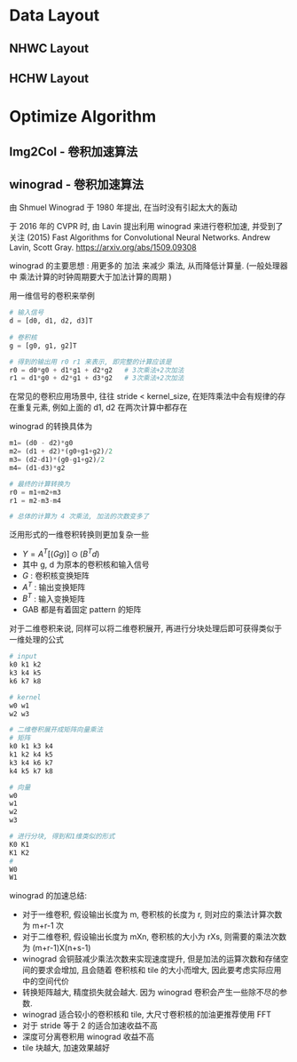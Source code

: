 # Data Layout

## NHWC Layout

## HCHW Layout


# Optimize Algorithm

## Img2Col - 卷积加速算法





## winograd - 卷积加速算法

由 Shmuel Winograd 于 1980 年提出, 在当时没有引起太大的轰动

于 2016 年的 CVPR 时, 由 Lavin 提出利用 winograd 来进行卷积加速, 并受到了关注
(2015) Fast Algorithms for Convolutional Neural Networks. Andrew Lavin, Scott Gray.
https://arxiv.org/abs/1509.09308


winograd 的主要思想 : 用更多的 加法 来减少 乘法, 从而降低计算量. (一般处理器中 乘法计算的时钟周期要大于加法计算的周期 )

用一维信号的卷积来举例
```py
# 输入信号 
d = [d0, d1, d2, d3]T 
​
# 卷积核 
g = [g0, g1, g2]T

# 得到的输出用 r0 r1 来表示, 即完整的计算应该是  
r0 = d0*g0 + d1*g1 + d2*g2   # 3次乘法+2次加法 
r1 = d1*g0 + d2*g1 + d3*g2   # 3次乘法+2次加法
```

在常见的卷积应用场景中, 往往 stride < kernel_size, 在矩阵乘法中会有规律的存在重复元素, 例如上面的 d1, d2 在两次计算中都存在  


winograd 的转换具体为
```py
m1= (d0 - d2)*g0
m2= (d1 + d2)*(g0+g1+g2)/2
m3= (d2-d1)*(g0-g1+g2)/2
m4= (d1-d3)*g2

# 最终的计算转换为
r0 = m1+m2+m3
r1 = m2-m3-m4

# 总体的计算为 4 次乘法, 加法的次数变多了
```

泛用形式的一维卷积转换则更加复杂一些  
* $Y=A^T[(Gg)]\odot(B^Td)$
* 其中 g, d 为原本的卷积核和输入信号
* $G$ : 卷积核变换矩阵
* $A^T$ : 输出变换矩阵 
* $B^T$ : 输入变换矩阵
* GAB 都是有着固定 pattern 的矩阵

对于二维卷积来说, 同样可以将二维卷积展开, 再进行分块处理后即可获得类似于一维处理的公式  

```py
# input
k0 k1 k2
k3 k4 k5
k6 k7 k8

# kernel
w0 w1
w2 w3

# 二维卷积展开成矩阵向量乘法
# 矩阵
k0 k1 k3 k4
k1 k2 k4 k5
k3 k4 k6 k7
k4 k5 k7 k8

# 向量
w0
w1
w2
w3

# 进行分块, 得到和1维类似的形式
K0 K1
K1 K2 
# 
W0
W1
```

winograd 的加速总结:
* 对于一维卷积, 假设输出长度为 m, 卷积核的长度为 r, 则对应的乘法计算次数为 m+r-1 次
* 对于二维卷积, 假设输出长度为 mXn, 卷积核的大小为 rXs, 则需要的乘法次数为 (m+r-1)X(n+s-1)
* winograd 会铜鼓减少乘法次数来实现速度提升, 但是加法的运算次数和存储空间的要求会增加, 且会随着 卷积核和 tile 的大小而增大, 因此要考虑实际应用中的空间代价
* 转换矩阵越大, 精度损失就会越大. 因为 winograd 卷积会产生一些除不尽的参数.
* winograd 适合较小的卷积核和 tile, 大尺寸卷积核的加油更推荐使用 FFT
* 对于 stride 等于 2 的适合加速收益不高
* 深度可分离卷积用 winograd 收益不高
* tile 块越大, 加速效果越好


